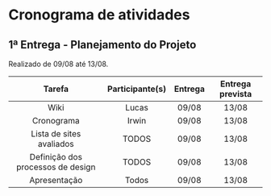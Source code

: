 # Cronograma de atividades

## 1ª Entrega - Planejamento do Projeto
<p align = "justify">Realizado de 09/08 até 13/08.</p>

|             Tarefa              |     Participante(s)       |Entrega|Entrega prevista|
|:-------------------------------:|:-------------------------:|:-----:|:--------------:|
|              Wiki               | Lucas                      | 09/08 |     13/08      |
|           Cronograma            |         Irwin             | 09/08 |     13/08      |
|    Lista de sites avaliados     |         TODOS            | 09/08 |     13/08      |
|Definição dos processos de design|     TODOS                 | 09/08 |     13/08      |
|       Apresentação              | Todos                     | 09/08 |     13/08      | 

</br>